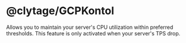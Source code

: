 # @clytage/GCPKontol

Allows you to maintain your server's CPU utilization within preferred thresholds. This feature is only activated when your server's TPS drop.
